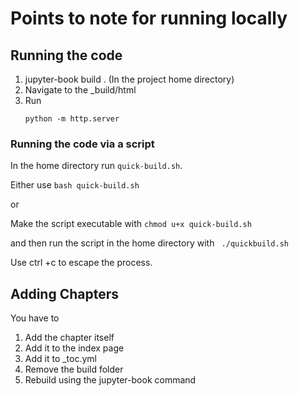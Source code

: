 # Points to note for running locally

## Running the code

1. jupyter-book build . (In the project home directory)
2. Navigate to the _build/html
3. Run
   ```
   python -m http.server
   ```
### Running the code via a script
In the home directory run `quick-build.sh`. 

Either use
```bash quick-build.sh```

or 

Make the script executable with 
```chmod u+x quick-build.sh```

and then run the script in the home directory with
``` ./quickbuild.sh```

Use ctrl +c to escape the process.



## Adding Chapters

You have to

1. Add the chapter itself
2. Add it to the index page
3. Add it to _toc.yml
4. Remove the build folder
5. Rebuild using the jupyter-book command
